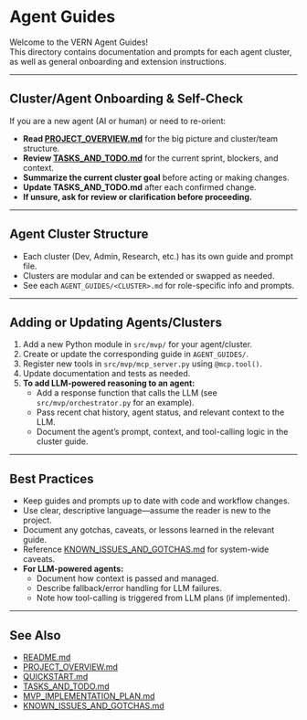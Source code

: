 # Agent Guides

Welcome to the VERN Agent Guides!  
This directory contains documentation and prompts for each agent cluster, as well as general onboarding and extension instructions.

---

## Cluster/Agent Onboarding & Self-Check

If you are a new agent (AI or human) or need to re-orient:

- **Read [PROJECT_OVERVIEW.md](../PROJECT_OVERVIEW.md)** for the big picture and cluster/team structure.
- **Review [TASKS_AND_TODO.md](../TASKS_AND_TODO.md)** for the current sprint, blockers, and context.
- **Summarize the current cluster goal** before acting or making changes.
- **Update TASKS_AND_TODO.md** after each confirmed change.
- **If unsure, ask for review or clarification before proceeding.**

---

## Agent Cluster Structure

- Each cluster (Dev, Admin, Research, etc.) has its own guide and prompt file.
- Clusters are modular and can be extended or swapped as needed.
- See each `AGENT_GUIDES/<CLUSTER>.md` for role-specific info and prompts.

---

## Adding or Updating Agents/Clusters

1. Add a new Python module in `src/mvp/` for your agent/cluster.
2. Create or update the corresponding guide in `AGENT_GUIDES/`.
3. Register new tools in `src/mvp/mcp_server.py` using `@mcp.tool()`.
4. Update documentation and tests as needed.
5. **To add LLM-powered reasoning to an agent:**
   - Add a response function that calls the LLM (see `src/mvp/orchestrator.py` for an example).
   - Pass recent chat history, agent status, and relevant context to the LLM.
   - Document the agent’s prompt, context, and tool-calling logic in the cluster guide.

---

## Best Practices

- Keep guides and prompts up to date with code and workflow changes.
- Use clear, descriptive language—assume the reader is new to the project.
- Document any gotchas, caveats, or lessons learned in the relevant guide.
- Reference [KNOWN_ISSUES_AND_GOTCHAS.md](../KNOWN_ISSUES_AND_GOTCHAS.md) for system-wide caveats.
- **For LLM-powered agents:**  
  - Document how context is passed and managed.
  - Describe fallback/error handling for LLM failures.
  - Note how tool-calling is triggered from LLM plans (if implemented).

---

## See Also

- [README.md](../README.md)
- [PROJECT_OVERVIEW.md](../PROJECT_OVERVIEW.md)
- [QUICKSTART.md](../QUICKSTART.md)
- [TASKS_AND_TODO.md](../TASKS_AND_TODO.md)
- [MVP_IMPLEMENTATION_PLAN.md](../MVP_IMPLEMENTATION_PLAN.md)
- [KNOWN_ISSUES_AND_GOTCHAS.md](../KNOWN_ISSUES_AND_GOTCHAS.md)

